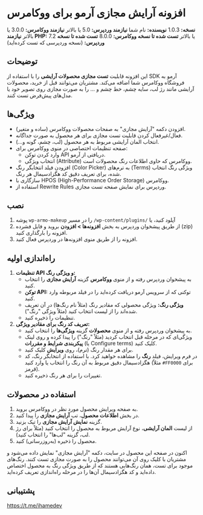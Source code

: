 # افزونه آرایش مجازی آرمو برای ووکامرس

**نسخه:** 1.0.3
**نویسنده:** نام شما
**نیازمند وردپرس:** 5.0 یا بالاتر
**نیازمند ووکامرس:** 3.0.0 یا بالاتر
**نیازمند PHP:** 7.2 یا بالاتر
**تست شده تا نسخه ووکامرس:** 8.0.0
**تست شده تا نسخه وردپرس:** (نسخه وردپرسی که تست کرده‌اید)

## توضیحات

این افزونه قابلیت **تست مجازی محصولات آرایشی** را با استفاده از SDK آرمو به فروشگاه ووکامرس شما اضافه می‌کند. مشتریان می‌توانند قبل از خرید، محصولات آرایشی مانند رژ لب، سایه چشم، خط چشم و ... را به صورت مجازی روی تصویر خود یا مدل‌های پیش‌فرض تست کنند.

## ویژگی‌ها

*   افزودن دکمه "آرایش مجازی" به صفحات محصولات ووکامرس (ساده و متغیر).
*   فعال/غیرفعال کردن قابلیت تست مجازی برای هر محصول به صورت جداگانه.
*   انتخاب المان آرایشی مربوط به هر محصول (لب، چشم، گونه و...).
*   صفحه تنظیمات اختصاصی در منوی ووکامرس برای:
    *   وارد کردن توکن API دریافتی از آرمو.
    *   انتخاب ویژگی (Attribute) ووکامرس که حاوی اطلاعات رنگ محصولات است.
*   افزودن فیلد انتخابگر رنگ (Color Picker) به ترم‌های (Terms) ویژگی رنگ انتخاب شده، برای تعریف دقیق کد هگزادسیمال هر رنگ.
*   سازگاری با HPOS (High-Performance Order Storage) ووکامرس.
*   استفاده از Rewrite Rules وردپرس برای نمایش صفحه تست مجازی.

## نصب

1.  پوشه `wp-armo-makeup` را در مسیر `/wp-content/plugins/` آپلود کنید، یا
2.  از طریق پیشخوان وردپرس به بخش **افزونه‌ها > افزودن** بروید و فایل فشرده (zip) افزونه را بارگذاری کنید.
3.  افزونه را از طریق منوی افزونه‌ها در وردپرس فعال کنید.

## راه‌اندازی اولیه

1.  **تنظیمات API و ویژگی رنگ:**
    *   به پیشخوان وردپرس رفته و از منوی **ووکامرس** گزینه **آرایش مجازی** را انتخاب کنید.
    *   **توکن API:** توکنی که از سرویس آرمو دریافت کرده‌اید را در فیلد مربوطه وارد کنید.
    *   **ویژگی رنگ:** ویژگی محصولی که مقادیر رنگ (مثلاً نام رنگ‌ها) در آن تعریف شده‌اند را از لیست انتخاب کنید (مثلاً ویژگی "رنگ").
    *   تنظیمات را ذخیره کنید.
2.  **تعریف کد رنگ برای مقادیر ویژگی:**
    *   به پیشخوان وردپرس رفته و از منوی **محصولات** گزینه **ویژگی‌ها** را انتخاب کنید.
    *   ویژگی‌ای که در مرحله قبل انتخاب کردید (مثلاً "رنگ") را پیدا کرده و روی لینک **پیکربندی شرایط و مقررات** (یا Configure terms) کلیک کنید.
    *   برای هر مقدار رنگ (ترم)، روی **ویرایش** کلیک کنید.
    *   در فرم ویرایش، فیلد **رنگ** را مشاهده خواهید کرد. با استفاده از انتخابگر رنگ، کد هگزادسیمال دقیق مربوط به آن رنگ را انتخاب یا وارد کنید (مثلاً `#FF0000` برای قرمز).
    *   تغییرات را برای هر رنگ ذخیره کنید.

## استفاده در محصولات

1.  به صفحه ویرایش محصول مورد نظر در ووکامرس بروید.
2.  در بخش **اطلاعات محصول**، تب **آرایش مجازی** را پیدا کنید.
3.  گزینه **نمایش آرایش مجازی** را تیک بزنید.
4.  از لیست **المان آرایشی**، نوع آرایش مربوط به محصول را انتخاب کنید (مثلاً برای رژ لب، گزینه "لب‌ها" را انتخاب کنید).
5.  محصول را ذخیره (به‌روزرسانی) کنید.

اکنون در صفحه این محصول در سایت، دکمه "آرایش مجازی" نمایش داده می‌شود و مشتریان با کلیک روی آن می‌توانند محصول را به صورت مجازی تست کنند. رنگ‌های موجود برای تست، همان رنگ‌هایی هستند که از طریق ویژگی رنگ به محصول اختصاص داده‌اید و کد هگزادسیمال آن‌ها را در مرحله راه‌اندازی تعریف کرده‌اید.

## پشتیبانی

https://t.me/ihamedev